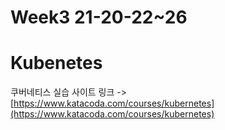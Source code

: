 # Week3 21-20-22~26

# Kubenetes

쿠버네티스 실습 사이트 링크 -> [https://www.katacoda.com/courses/kubernetes](https://www.katacoda.com/courses/kubernetes)
